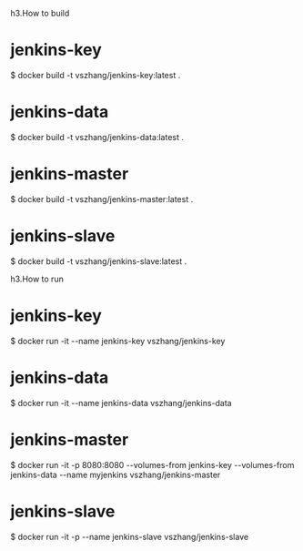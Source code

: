 h3.How to build
# jenkins-key
$ docker build -t vszhang/jenkins-key:latest . 
# jenkins-data
$ docker build -t vszhang/jenkins-data:latest .
# jenkins-master
$ docker build -t vszhang/jenkins-master:latest .
# jenkins-slave
$ docker build -t vszhang/jenkins-slave:latest .

h3.How to run
# jenkins-key
$ docker run -it --name jenkins-key vszhang/jenkins-key

# jenkins-data

$ docker run -it --name jenkins-data vszhang/jenkins-data

# jenkins-master

$ docker run -it -p 8080:8080 --volumes-from jenkins-key --volumes-from jenkins-data --name myjenkins vszhang/jenkins-master

# jenkins-slave

$ docker run -it -p  --name jenkins-slave vszhang/jenkins-slave
